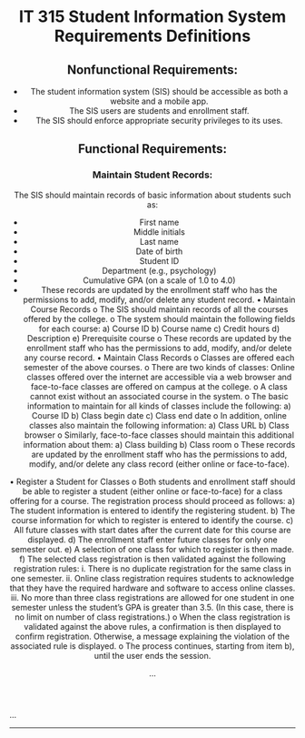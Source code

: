 <header>

<!--
  <<< Author notes: Course header >>>
 
-->

# IT 315 Student Information System Requirements Definitions

## Nonfunctional Requirements:
-	The student information system (SIS) should be accessible as both a website and a mobile app.
-	The SIS users are students and enrollment staff.
-	The SIS should enforce appropriate security privileges to its uses.

## Functional Requirements:

### Maintain Student Records:
The SIS should maintain records of basic information about students such as:
- First name
-	Middle initials
-	Last name
-	Date of birth
-	Student ID
-	Department (e.g., psychology)
-	Cumulative GPA (on a scale of 1.0 to 4.0)
-	These records are updated by the enrollment staff who has the permissions to add, modify, and/or delete any student record.
•	Maintain Course Records
o	The SIS should maintain records of all the courses offered by the college.
o	The system should maintain the following fields for each course:
a)	Course ID
b)	Course name
c)	Credit hours
d)	Description
e)	Prerequisite course
o	These records are updated by the enrollment staff who has the permissions to add, modify, and/or delete any course record.
•	Maintain Class Records
o	Classes are offered each semester of the above courses.
o	There are two kinds of classes: Online classes offered over the internet are accessible via a web browser and face-to-face classes are offered on campus at the college.
o	A class cannot exist without an associated course in the system.
o	The basic information to maintain for all kinds of classes include the following:
a)	Course ID
b)	Class begin date
c)	Class end date
o	In addition, online classes also maintain the following information:
a)	Class URL
b)	Class browser
o	Similarly, face-to-face classes should maintain this additional information about them:
a)	Class building
b)	Class room
o	These records are updated by the enrollment staff who has the permissions to add, modify, and/or delete any class record (either online or face-to-face).

•	Register a Student for Classes
o	Both students and enrollment staff should be able to register a student (either online or face-to-face) for a class offering for a course. The registration process should proceed as follows:
a)	The student information is entered to identify the registering student.
b)	The course information for which to register is entered to identify the course.
c)	All future classes with start dates after the current date for this course are displayed.
d)	The enrollment staff enter future classes for only one semester out.
e)	A selection of one class for which to register is then made.
f)	The selected class registration is then validated against the following registration rules:
i.	There is no duplicate registration for the same class in one semester.
ii.	Online class registration requires students to acknowledge that they have the required hardware and software to access online classes.
iii.	No more than three class registrations are allowed for one student in one semester unless the student’s GPA is greater than 3.5. (In this case, there is no limit on number of class registrations.)
o	When the class registration is validated against the above rules, a confirmation is then displayed to confirm registration. Otherwise, a message explaining the violation of the associated rule is displayed.
o	The process continues, starting from item b), until the user ends the session.


...

</header>

<!--
  <<< Author notes: Finish >>>
  Review what we learned, ask for feedback, provide next steps.
-->



...


<footer>

<!--
  <<< Author notes: Footer >>>
  Add a link to get support, GitHub status page, code of conduct, license link.
-->

---

